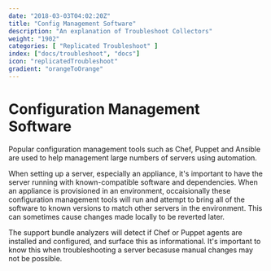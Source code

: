 ```yaml
---
date: "2018-03-03T04:02:20Z"
title: "Config Management Software"
description: "An explanation of Troubleshoot Collectors"
weight: "1902"
categories: [ "Replicated Troubleshoot" ]
index: ["docs/troubleshoot", "docs"]
icon: "replicatedTroubleshoot"
gradient: "orangeToOrange"
---
```


# Configuration Management Software

Popular configuration management tools such as Chef, Puppet and Ansible are used to help management large numbers of servers using automation.

When setting up a server, especially an appliance, it's important to have the server running with known-compatible software and dependencies. When an appliance is provisioned in an environment, occaisionally these configuration management tools will run and attempt to bring all of the software to known versions to match other servers in the environment. This can sometimes cause changes made locally to be reverted later.

The support bundle analyzers will detect if Chef or Puppet agents are installed and configured, and surface this as informational. It's important to know this when troubleshooting a server becasuse manual changes may not be possible.

